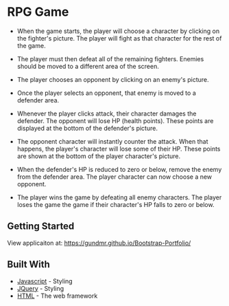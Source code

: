 # RPG Game
* When the game starts, the player will choose a character by clicking on the fighter's picture. The player will fight as that character for the rest of the game.
* The player must then defeat all of the remaining fighters. Enemies should be moved to a different area of the screen.
* The player chooses an opponent by clicking on an enemy's picture.
* Once the player selects an opponent, that enemy is moved to a defender area.
* Whenever the player clicks attack, their character damages the defender. The opponent will lose HP (health points). These points are displayed at the bottom of the defender's picture. 
* The opponent character will instantly counter the attack. When that happens, the player's character will lose some of their HP. These points are shown at the bottom of the player character's picture.
* When the defender's HP is reduced to zero or below, remove the enemy from the defender area. The player character can now choose a new opponent.

* The player wins the game by defeating all enemy characters. The player loses the game the game if their character's HP falls to zero or below.

## Getting Started
View applicaiton at: https://gundmr.github.io/Bootstrap-Portfolio/

## Built With
* [Javascript](https://getbootstrap.com/) - Styling
* [JQuery](https://getbootstrap.com/) - Styling
* [HTML](https://developer.mozilla.org/en-US/docs/Web/HTML) - The web framework
